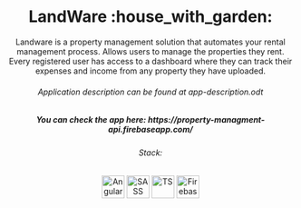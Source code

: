 <h1 align="center">LandWare :house_with_garden:</h1>

<p align="center">
Landware is a property management solution that automates your rental management process. Allows users to manage the properties they rent. Every registered user has access to a dashboard where they can track their expenses and income from any property they have uploaded.
  </p>

<h6 align="center"> Application description can be found at app-description.odt </h6>


<h5 align="center">You can check the app here: https://property-managment-api.firebaseapp.com/</h5>

<p align="center">
<h6 align="center"> Stack:</h6>
<p align="center"> 
   <img alt="Angular" width="40px" height="40px" src="https://cdn.jsdelivr.net/gh/devicons/devicon/icons/angularjs/angularjs-original.svg" />
  <img alt="SASS" width="40px" height="40px" src="https://cdn.jsdelivr.net/gh/devicons/devicon/icons/sass/sass-original.svg" /> 
   <img alt="TS" width="40px" height="40px" src="https://cdn.jsdelivr.net/gh/devicons/devicon/icons/typescript/typescript-original.svg" />  
   <img alt="Firebase" width="40px" height="40px" src="https://cdn.jsdelivr.net/gh/devicons/devicon/icons/firebase/firebase-plain-wordmark.svg" />
</p>
  </p>
